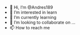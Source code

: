 - 👋 Hi, I’m @Andres189
- 👀 I’m interested in learn
- 🌱 I’m currently learning 
- 💞️ I’m looking to collaborate on ...
- 📫 How to reach me 

<!---
Andres189/Andres189 is a ✨ special ✨ repository because its `README.md` (this file) appears on your GitHub profile.
You can click the Preview link to take a look at your changes.
--->
